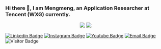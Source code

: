 ### Hi there 👋, I am Mengmeng, an Application Researcher at Tencent (WXG) currently.

<p align = "center">
  <img src = "https://github-readme-stats.vercel.app/api?username=kuangmeng&show_icons=true&theme=bear&line_height=27">
  <img src = "https://github-readme-stats.vercel.app/api/top-langs/?username=kuangmeng&hide=TeX&layout=compact">
</p>

[![Linkedin Badge](https://img.shields.io/badge/-anirudhemmadi-blue?style=flat-square&logo=Linkedin&logoColor=white&link=https://www.linkedin.com/in/anirudhemmadi/)](https://www.linkedin.com/in/kuangmeng/)
[![Instagram Badge](https://img.shields.io/badge/-kanna6501-purple?style=flat-square&logo=instagram&logoColor=white&link=https://instagram.com/kanna6501/)](https://instagram.com/kuangmengmeng)
[![Youtube Badge](https://img.shields.io/badge/-koolkanna-darkred?style=flat-square&logo=youtube&logoColor=white&link=https://www.youtube.com/c/koolkanna)](https://www.youtube.com/c/mengmengkuang)
[![Email Badge](https://img.shields.io/badge/-kanna6501@gmail.com-c14438?style=flat-square&logo=Gmail&logoColor=white&link=mailto:mengkuang@tencent.com)](mailto:mengkuang@tencent.com)
![Visitor Badge](https://visitor-badge.laobi.icu/badge?page_id=kuangmeng.kuangmeng)
